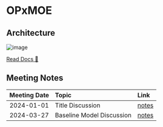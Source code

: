# OPxMOE

## Architecture

![image](https://github.com/user-attachments/assets/51d46ad4-5f4e-48f4-bad0-74e263edab75)

[Read Docs 🔖](https://ankushpes.notion.site/Single-Cell-Perturbations-f0a2413a4fd340b6ada2da4c0f8c14f3?pvs=4)

## Meeting Notes

| **Meeting Date** | **Topic** | **Link** |
| :------------: | :---------------- | :---- |
| 2024-01-01   | Title Discussion | [notes](https://excalidraw.com/#json=KkLgW5wlt0_KDBYqfLteB,iOzo_x7HcifBaCr8iQQEjw) |
| 2024-03-27   | Baseline Model Discussion  | [notes](https://excalidraw.com/#json=wp5Bz3f6OXMAcrKgCUMAR,I9gJH8BsO5512060TJC5cA) |
